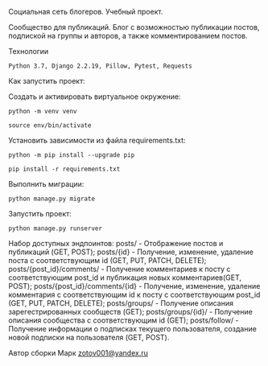 Социальная сеть блогеров. Учебный проект.

Сообщество для публикаций. Блог с возможностью публикации постов, подпиской на группы и авторов, а также комментированием постов.

Технологии

    Python 3.7, Django 2.2.19, Pillow, Pytest, Requests

Как запустить проект:

Cоздать и активировать виртуальное окружение:

    python -m venv venv

    source env/bin/activate

Установить зависимости из файла requirements.txt:

    python -m pip install --upgrade pip

    pip install -r requirements.txt

Выполнить миграции:

    python manage.py migrate

Запустить проект:

    python manage.py runserver
    
    
Набор доступных эндпоинтов:
posts/ - Отображение постов и публикаций (GET, POST);
posts/{id} - Получение, изменение, удаление поста с соответствующим id (GET, PUT, PATCH, DELETE);
posts/{post_id}/comments/ - Получение комментариев к посту с соответствующим post_id и публикация новых комментариев(GET, POST);
posts/{post_id}/comments/{id} - Получение, изменение, удаление комментария с соответствующим id к посту с соответствующим post_id (GET, PUT, PATCH, DELETE);
posts/groups/ - Получение описания зарегестрированных сообществ (GET);
posts/groups/{id}/ - Получение описания сообщества с соответствующим id (GET);
posts/follow/ - Получение информации о подписках текущего пользователя, создание новой подписки на пользователя (GET, POST).

Автор сборки Марк zotov001@yandex.ru
